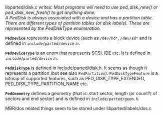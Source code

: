 
libparted/disk.c writes:
 <i>Most programs will need to use ped_disk_new() or ped_disk_new_fresh() to get
 anything done.<br>
 A PedDisk is always associated with a device and has a
 partition table.  There are different types of partition tables (or disk
 labels).  These are represented by the PedDiskType enumeration.</i>

**`PedDevice`** represents a block device (such as `/dev/hd*`, `/dev/sd*` and is defined in `include/parted/device.h`.

**`PedDeviceType`** is an enum that represents SCSI, IDE etc. It is defined in `include/parted/device.h`.

**`PedDiskType`** is defined in include/parted/disk.h. It seems as though it represents a partition (but see also `PedPartition`).
`PedDiskTypeFeature` is a bitmap of supported features, such as PED_DISK_TYPE_EXTENDED, PED_DISK_TYPE_PARTITION_NAME etc.

**`PedGeometry`** defines a geometry (that is: start sector, length (or count?) of sectors and end sector) and is defined in `include/parted/geom.h`.

MBR/dos related things seem to be stored under libparted/labels/dos.c
